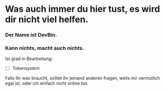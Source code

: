 # Was auch immer du hier tust, es wird dir nicht viel helfen.
### Der Name ist DevBin.
### Kann nichts, macht auch nichts.

Ist grad in Bearbeitung:

- [ ] Tokensystem

Falls ihr was braucht, solltet ihr jemand anderen fragen, weils mir vermutlich egal ist, oder ich einfach nicht online bin.
